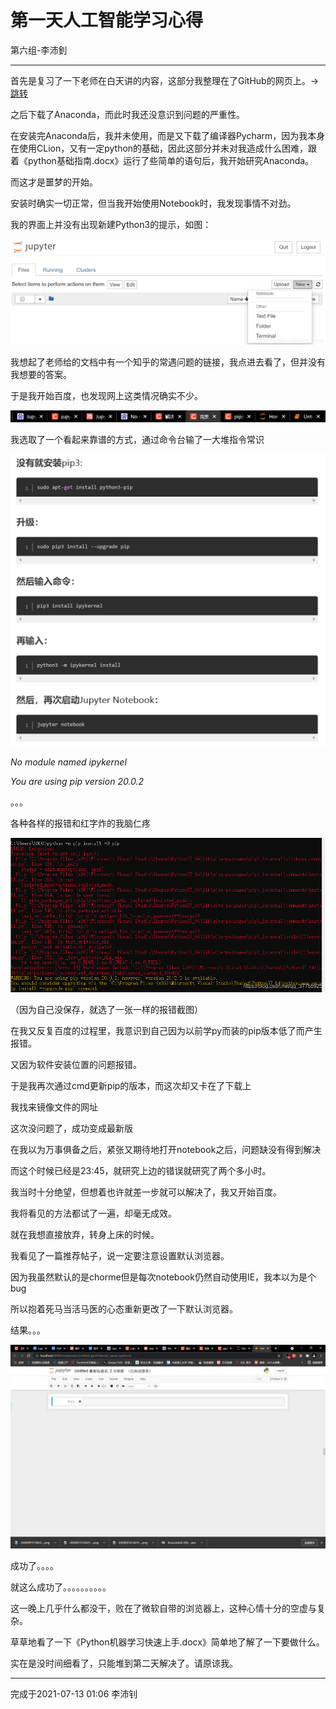 # 第一天人工智能学习心得

第六组-李沛釗

------

首先是复习了一下老师在白天讲的内容，这部分我整理在了GitHub的网页上。->[跳转](http://luopzh.github.io/Luopzh/pages/ALIai)

之后下载了Anaconda，而此时我还没意识到问题的严重性。

在安装完Anaconda后，我并未使用，而是又下载了编译器Pycharm，因为我本身在使用CLion，又有一定python的基础，因此这部分并未对我造成什么困难，跟着《python基础指南.docx》运行了些简单的语句后，我开始研究Anaconda。

而这才是噩梦的开始。

安装时确实一切正常，但当我开始使用Notebook时，我发现事情不对劲。

我的界面上并没有出现新建Python3的提示，如图：

![20200514142314799](20200514142314799.png)

我想起了老师给的文档中有一个知乎的常遇问题的链接，我点进去看了，但并没有我想要的答案。

于是我开始百度，也发现网上这类情况确实不少。

![QQ截图20210713002712](QQ截图20210713002712.jpg)

我选取了一个看起来靠谱的方式，通过命令台输了一大堆指令常识

![QQ截图20210713004447](QQ截图20210713004447.jpg)

*No module named ipykernel*

*You are using pip version 20.0.2*

。。。

各种各样的报错和红字炸的我脑仁疼

![20200915194527466](20200915194527466.png)

（因为自己没保存，就选了一张一样的报错截图）

在我又反复百度的过程里，我意识到自己因为以前学py而装的pip版本低了而产生报错。

又因为软件安装位置的问题报错。

于是我再次通过cmd更新pip的版本，而这次却又卡在了下载上

我找来镜像文件的网址

这次没问题了，成功变成最新版

在我以为万事俱备之后，紧张又期待地打开notebook之后，问题缺没有得到解决

而这个时候已经是23:45，就研究上边的错误就研究了两个多小时。

我当时十分绝望，但想着也许就差一步就可以解决了，我又开始百度。

我将看见的方法都试了一遍，却毫无成效。

就在我想直接放弃，转身上床的时候。

我看见了一篇推荐帖子，说一定要注意设置默认浏览器。

因为我虽然默认的是chorme但是每次notebook仍然自动使用IE，我本以为是个bug

所以抱着死马当活马医的心态重新更改了一下默认浏览器。

结果。。。

![QQ截图20210713002729](QQ截图20210713002729.jpg)

成功了。。。。

就这么成功了。。。。。。。。。。

这一晚上几乎什么都没干，败在了微软自带的浏览器上，这种心情十分的空虚与复杂。

草草地看了一下《Python机器学习快速上手.docx》简单地了解了一下要做什么。

实在是没时间细看了，只能堆到第二天解决了。请原谅我。

------

完成于2021-07-13 01:06 李沛钊

